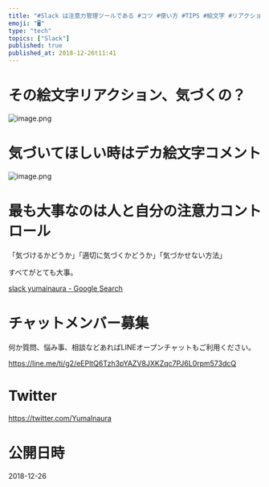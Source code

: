 ```yaml
---
title: "#Slack は注意力管理ツールである #コツ #使い方 #TIPS #絵文字 #リアクション #コメント"
emoji: "🖥"
type: "tech"
topics: ["Slack"]
published: true
published_at: 2018-12-26t11:41
---
```


# その絵文字リアクション、気づくの？

![image.png](https://qiita-image-store.s3.amazonaws.com/0/89618/f8ef184e-70db-cf5e-25be-28ecb710a7aa.png)

# 気づいてほしい時はデカ絵文字コメント

![image.png](https://qiita-image-store.s3.amazonaws.com/0/89618/c62ccca5-4387-00ee-0528-1a2039f80c09.png)

# 最も大事なのは人と自分の注意力コントロール

「気づけるかどうか」「適切に気づくかどうか」「気づかせない方法」

すべてがとても大事。

[slack yumainaura - Google Search](https://www.google.com/search?ei=OOoiXOK9HMWt8QWo57uoCQ&q=slack+yumainaura&oq=slack+yumainaura&gs_l=psy-ab.3...3186.3186..3311...0.0..0.84.84.1......0....1..gws-wiz.dHHAl97ucS8)








<!-- Update From Qiita API -->

# チャットメンバー募集


何か質問、悩み事、相談などあればLINEオープンチャットもご利用ください。

https://line.me/ti/g2/eEPltQ6Tzh3pYAZV8JXKZqc7PJ6L0rpm573dcQ





# Twitter


https://twitter.com/YumaInaura


<!-- Update From Qiita API -->



# 公開日時

2018-12-26
